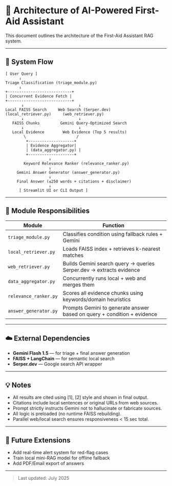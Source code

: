 # 🧱 Architecture of AI-Powered First-Aid Assistant

This document outlines the architecture of the First-Aid Assistant RAG system.

---

## 🔄 System Flow

```text
[ User Query ]
      ↓
Triage Classification (triage_module.py)
      ↓
+----------------------------+
| Concurrent Evidence Fetch |
+----------------------------+
       ↓                        ↓
Local FAISS Search     Web Search (Serper.dev)
(local_retriever.py)     (web_retriever.py)
       ↓                        ↓
   FAISS Chunks         Gemini Query-Optimized Search
       ↓                        ↓
   Local Evidence        Web Evidence (Top 5 results)
        \                      /
         +--------------------+
         | Evidence Aggregator|
         | (data_aggregator.py) |
         +--------------------+
                   ↓
        Keyword Relevance Ranker (relevance_ranker.py)
                   ↓
     Gemini Answer Generator (answer_generator.py)
                   ↓
     Final Answer (≤250 words + citations + disclaimer)
                   ↓
      [ Streamlit UI or CLI Output ]
```

---

## 🔧 Module Responsibilities

| Module                | Function                                                                |
| --------------------- | ----------------------------------------------------------------------- |
| `triage_module.py`    | Classifies condition using fallback rules + Gemini                      |
| `local_retriever.py`  | Loads FAISS index + retrieves k-nearest matches                         |
| `web_retriever.py`    | Builds Gemini search query → queries Serper.dev → extracts evidence     |
| `data_aggregator.py`  | Concurrently runs local + web and merges them                           |
| `relevance_ranker.py` | Scores all evidence chunks using keywords/domain heuristics             |
| `answer_generator.py` | Prompts Gemini to generate answer based on query + condition + evidence |

---

## ☁️ External Dependencies

* **Gemini Flash 1.5** — for triage + final answer generation
* **FAISS + LangChain** — for semantic local search
* **Serper.dev** — Google search API wrapper

---

## 💡 Notes

* All results are cited using \[1], \[2] style and shown in final output.
* Citations include local sentences or original URLs from web sources.
* Prompt strictly instructs Gemini not to hallucinate or fabricate sources.
* All logic is preloaded (no runtime FAISS rebuilding).
* Parallel web/local search ensures responsiveness < 15 sec total.

---

## 🧪 Future Extensions

* Add real-time alert system for red-flag cases
* Train local mini-RAG model for offline fallback
* Add PDF/Email export of answers

---

> Last updated: July 2025
